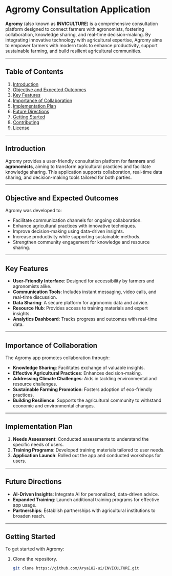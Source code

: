 # Agromy Consultation Application

**Agromy** (also known as **INVICULTURE**) is a comprehensive consultation platform designed to connect farmers with agronomists, fostering collaboration, knowledge sharing, and real-time decision-making. By integrating innovative technology with agricultural expertise, Agromy aims to empower farmers with modern tools to enhance productivity, support sustainable farming, and build resilient agricultural communities.

---

## Table of Contents

1. [Introduction](#introduction)
2. [Objective and Expected Outcomes](#objective-and-expected-outcomes)
3. [Key Features](#key-features)
4. [Importance of Collaboration](#importance-of-collaboration)
5. [Implementation Plan](#implementation-plan)
6. [Future Directions](#future-directions)
7. [Getting Started](#getting-started)
8. [Contributing](#contributing)
9. [License](#license)

---

## Introduction

Agromy provides a user-friendly consultation platform for **farmers** and **agronomists**, aiming to transform agricultural practices and facilitate knowledge sharing. This application supports collaboration, real-time data sharing, and decision-making tools tailored for both parties.

---

## Objective and Expected Outcomes

Agromy was developed to:
- Facilitate communication channels for ongoing collaboration.
- Enhance agricultural practices with innovative techniques.
- Improve decision-making using data-driven insights.
- Increase productivity while supporting sustainable methods.
- Strengthen community engagement for knowledge and resource sharing.

---

## Key Features

- **User-Friendly Interface**: Designed for accessibility by farmers and agronomists alike.
- **Communication Tools**: Includes instant messaging, video calls, and real-time discussion.
- **Data Sharing**: A secure platform for agronomic data and advice.
- **Resource Hub**: Provides access to training materials and expert insights.
- **Analytics Dashboard**: Tracks progress and outcomes with real-time data.

---

## Importance of Collaboration

The Agromy app promotes collaboration through:
- **Knowledge Sharing**: Facilitates exchange of valuable insights.
- **Effective Agricultural Practices**: Enhances decision-making.
- **Addressing Climate Challenges**: Aids in tackling environmental and resource challenges.
- **Sustainable Farming Promotion**: Fosters adoption of eco-friendly practices.
- **Building Resilience**: Supports the agricultural community to withstand economic and environmental changes.

---

## Implementation Plan

1. **Needs Assessment**: Conducted assessments to understand the specific needs of users.
2. **Training Programs**: Developed training materials tailored to user needs.
3. **Application Launch**: Rolled out the app and conducted workshops for users.

---

## Future Directions

- **AI-Driven Insights**: Integrate AI for personalized, data-driven advice.
- **Expanded Training**: Launch additional training programs for effective app usage.
- **Partnerships**: Establish partnerships with agricultural institutions to broaden reach.

---

## Getting Started

To get started with Agromy:
1. Clone the repository.
   ```bash
   git clone https://github.com/Arya182-ui/INVICULTURE.git
